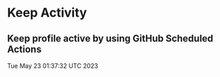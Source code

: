 # Keep Activity 
Keep profile active by using GitHub Scheduled Actions
--- 
Tue May 23 01:37:32 UTC 2023